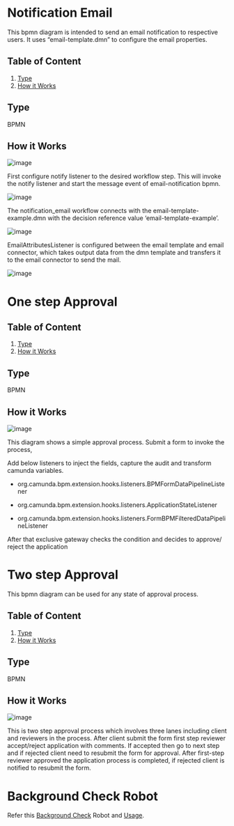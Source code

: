 # Notification Email
This bpmn diagram is intended to send an email notification to respective users. It uses “email-template.dmn” to configure the email properties.
## Table of Content
1. [Type](#type)
2. [How it Works](#how-it-works)

## Type
BPMN
## How it Works

![image](https://user-images.githubusercontent.com/96716528/207521941-fee5fa71-6f71-4bc6-9816-d0e2e04ebff3.png)

First configure notify listener to the desired workflow step. This will invoke the notify listener and start the message event of email-notification bpmn.


![image](https://user-images.githubusercontent.com/96716528/207522000-579bec45-2488-4da5-ab6b-45621af5c5fe.png)



The notification_email workflow connects with the email-template-example.dmn with the decision reference value ‘email-template-example’.


![image](https://user-images.githubusercontent.com/96716528/207522072-497fa80a-8cf5-4318-ac5f-f51d270acbb0.png)


 EmailAttributesListener is configured between the email template and email connector, which takes output data from the dmn template and transfers it to the email connector to send the mail.
 

![image](https://user-images.githubusercontent.com/96716528/207522113-aabc1c5b-822e-42b2-ae6b-c261fbcafe7c.png)



# One step Approval
## Table of Content
1. [Type](#type)
2. [How it Works](#how-it-works)
## Type
BPMN
## How it Works

![image](https://user-images.githubusercontent.com/96716528/207522495-ef0fd2e5-288d-41d4-89e6-df134e8ad6c7.png)

This diagram shows a simple approval process. Submit a form to invoke the process,


Add below listeners to inject the fields, capture the audit and transform camunda variables.

- org.camunda.bpm.extension.hooks.listeners.BPMFormDataPipelineListener

- org.camunda.bpm.extension.hooks.listeners.ApplicationStateListener

- org.camunda.bpm.extension.hooks.listeners.FormBPMFilteredDataPipelineListener

After that exclusive gateway checks the condition and decides to approve/ reject the application

# Two step Approval
This bpmn diagram can be used for any state of approval process.
## Table of Content
1. [Type](#type)
2. [How it Works](#how-it-works)
## Type
BPMN
## How it Works
![image](https://user-images.githubusercontent.com/96716528/207524812-4c320a7d-5c6f-4409-bd10-4953dc19484a.png)

This is two step approval process which involves three lanes including client and reviewers in the process.
After client submit the form first step reviewer accept/reject application with comments. If accepted then go to next step and if rejected client need to resubmit the form for approval.
After first-step reviewer approved the application process is completed, if rejected client is notified to resubmit the form.

# Background Check Robot
Refer this [Background Check](https://github.com/AOT-Technologies/forms-flow-ai-extensions/blob/master/rpa-robocorp-extension/external-client-extension/starter-examples/robots/background-check-robot-readme.md) Robot and [Usage](https://github.com/AOT-Technologies/forms-flow-ai-extensions/blob/master/rpa-robocorp-extension/external-client-extension/USAGE.md). 




